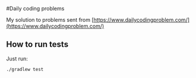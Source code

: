 #Daily coding problems

My solution to problems sent from [https://www.dailycodingproblem.com/](https://www.dailycodingproblem.com/) 

## How to run tests

Just run:
```
./gradlew test
```